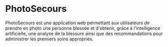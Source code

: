 # PhotoSecours
PhotoSecours est une application web permettant aux utilisateurs de prendre en photo une personne blessée et d'obtenir, grâce à l'intelligence artificielle, une analyse de la blessure ainsi que des recommandations pour administrer les premiers soins appropriés.
